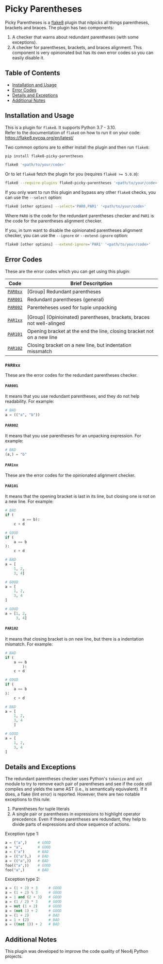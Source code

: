 Picky Parentheses
=================

Picky Parentheses is a [flake8](https://github.com/pycqa/flake8) plugin that
nitpicks all things parentheses, brackets and braces. The plugin has two
components:
 1. A checker that warns about redundant parentheses (with some exceptions).
 2. A checker for parentheses, brackets, and braces alignment.
    This component is very opinionated but has its own error codes so you can
    easily disable it.


## Table of Contents

 * [Installation and Usage](#installation-and-usage)
 * [Error Codes](#error-codes)
 * [Details and Exceptions](#details-and-exceptions)
 * [Additional Notes](#additional-notes)


## Installation and Usage
This is a plugin for `flake8`. It supports Python 3.7 - 3.10.  
Refer to the documentation of `flake8` on how to run it on your code:
https://flake8.pycqa.org/en/latest/

Two common options are to either install the plugin and then run `flake8`:
```bash
pip install flake8-picky-parentheses

flake8 '<path/to/your/code>'
```

Or to let `flake8` fetch the plugin for you (requires `flake8 >= 5.0.0`):
```bash
flake8 --require-plugins flake8-picky-parentheses '<path/to/your/code>'
```

If you only want to run this plugin and bypass any other `flake8` checks, you
can use the `--select` option:
```bash
flake8 [other options] --select='PAR0,PAR1' '<path/to/your/code>'
```

Where `PAR0` is the code for the redundant parentheses checker and `PAR1` is
the code for the parentheses alignment checker.

If you, in turn want to disable the opinionated parentheses alignment checker,
you can use the `--ignore` or `--extend-ignore` option:
```bash
flake8 [other options] --extend-ignore='PAR1' '<path/to/your/code>'
```


## Error Codes
These are the error codes which you can get using this plugin:

| Code                | Brief Descritption                                                     |
|---------------------|------------------------------------------------------------------------|
| [`PAR0xx`](#par0xx) | [Group] Redundant parentheses                                          |
| [`PAR001`](#par001) | Redundant parentheses (general)                                        |
| [`PAR002`](#par002) | Parenteheses used for tuple unpacking                                  |
|                     |                                                                        |
| [`PAR1xx`](#par1xx) | [Group] (Opinioinated) parentheses, brackets, braces not well-alinged  |
| [`PAR101`](#par101) | Opening bracket at the end the line, closing bracket not on a new line |
| [`PAR102`](#par102) | Closing bracket on a new line, but indentation missmatch               |

### `PAR0xx`
These are the error codes for the redundant parentheses checker.
#### `PAR001`
It means that you use redundant parentheses, and they do not help readability.
For example:
```python
# BAD
a = (("a", "b"))
```
#### `PAR002`
It means that you use parentheses for an unpacking expression. For example:
```python
# BAD
(a,) = "b"
```

#### `PAR1xx`
These are the error codes for the opinionated alignment checker.
#### `PAR101`
It means that the opening bracket is last in its line, but closing one is not
on a new line. For example:
```python
# BAD
if (
        a == b):
    c + d

# GOOD
if (
    a == b
):
    c + d

# BAD
a = [
    1, 2,
    3, 4]

# GOOD
a = [
    1, 2,
    3, 4
]

# GOOD
a = [1, 2,
     3, 4]
```
#### `PAR102`
It means that closing bracket is on new line, but there is a indentation 
mismatch. For example:
```python
# BAD
if (
    a == b
        ):
    c + d

# GOOD
if (
    a == b
):
    c + d

# BAD
a = [
    1, 2,
    3, 4
    ]

# GOOD
a = [
    1, 2,
    3, 4
]
```


## Details and Exceptions

The redundant parentheses checker uses Python's `tokenize` and `ast` module to
try to remove each pair of parentheses and see if the code still compiles and
yields the same AST (i.e., is semantically equivalent). If it does, a flake
(lint error) is reported. However, there are two notable exceptions to this
rule:
 1. Parentheses for tuple literals
 2. A single pair or parentheses in expressions to highlight operator 
    precedence. Even if these parentheses are redundant, they help to divide
    parts of expressions and show sequence of actions.

Exception type 1:
```python
a = ("a",)     # GOOD
a = "a",       # GOOD
a = ("a")      # BAD
a = (("a"),)   # BAD
a = (("a",))   # BAD
foo(("a",))    # GOOD
foo("a",)      # BAD
```

Exception type 2:
```python
a = (1 + 2) + 3     # GOOD
a = (1 + 2) % 3     # GOOD
a = 1 and (2 + 3)   # GOOD
a = (1 / 2) * 3     # GOOD
a = not (1 + 2)     # GOOD
a = (not 1) + 2     # GOOD
a = (1 + 2)         # BAD
a = 1 + (2)         # BAD
a = ((not 1)) + 2   # BAD
```


## Additional Notes

This plugin was developed to improve the code quality of Neo4j Python projects.
